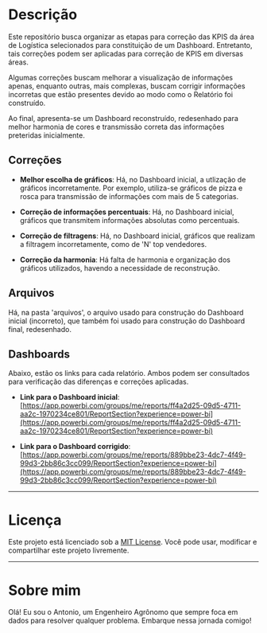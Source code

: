 # Descrição
Este repositório busca organizar as etapas para correção das KPIS da área de Logística 
selecionados para constituição de um Dashboard. Entretanto, tais correções podem ser 
aplicadas para correção de KPIS em diversas áreas.

Algumas correções buscam melhorar a visualização de informações apenas, enquanto outras,
mais complexas, buscam corrigir informações incorretas que estão presentes devido ao modo como o Relatório foi construído.

Ao final, apresenta-se um Dashboard reconstruído, redesenhado para melhor harmonia de cores
e transmissão correta das informações preteridas inicialmente.

## Correções
- **Melhor escolha de gráficos**: Há, no Dashboard inicial, a utlização de gráficos incorretamente. Por exemplo, utiliza-se gráficos de pizza e rosca para transmissão de informações com mais de 5 categorias.

- **Correção de informações percentuais**: Há, no Dashboard inicial, gráficos que transmitem informações absolutas como percentuais.

- **Correção de filtragens**: Há, no Dashboard inicial, gráficos que realizam a filtragem incorretamente, como de 'N' top vendedores. 

- **Correção da harmonia**: Há falta de harmonia e organização dos gráficos utilizados, havendo a necessidade de reconstrução.

## Arquivos
Há, na pasta 'arquivos', o arquivo usado para construção do Dashboard inicial (incorreto),
que também foi usado para construção do Dashboard final, redesenhado.

## Dashboards
Abaixo, estão os links para cada relatório. Ambos podem ser consultados para verificação das diferenças e correções aplicadas.

- **Link para o Dashboard inicial**:  
  [https://app.powerbi.com/groups/me/reports/ff4a2d25-09d5-4711-aa2c-1970234ce801/ReportSection?experience=power-bi](https://app.powerbi.com/groups/me/reports/ff4a2d25-09d5-4711-aa2c-1970234ce801/ReportSection?experience=power-bi)

- **Link para o Dashboard corrigido**:  
  [https://app.powerbi.com/groups/me/reports/889bbe23-4dc7-4f49-99d3-2bb86c3cc099/ReportSection?experience=power-bi](https://app.powerbi.com/groups/me/reports/889bbe23-4dc7-4f49-99d3-2bb86c3cc099/ReportSection?experience=power-bi)

---

# Licença
Este projeto está licenciado sob a [MIT License](LICENSE). Você pode usar, modificar e compartilhar este projeto livremente.

---

# Sobre mim
Olá! Eu sou o Antonio, um Engenheiro Agrônomo que sempre foca em dados para resolver qualquer problema. Embarque nessa jornada comigo!
